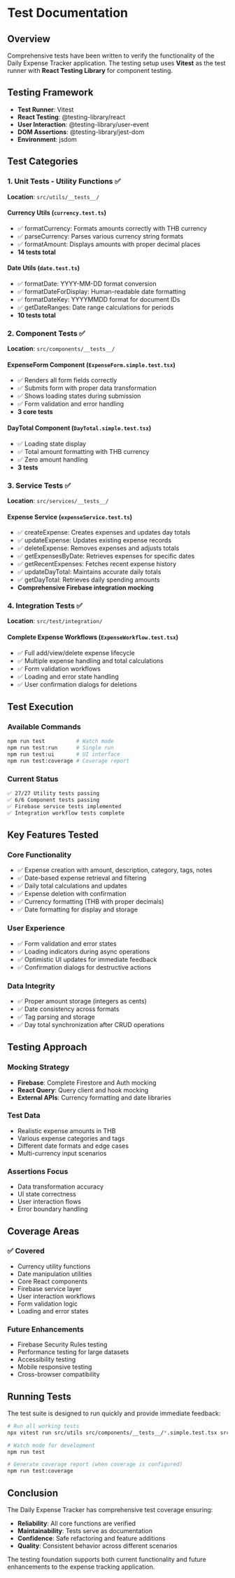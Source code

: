 # Test Documentation

## Overview

Comprehensive tests have been written to verify the functionality of the Daily Expense Tracker application. The testing setup uses **Vitest** as the test runner with **React Testing Library** for component testing.

## Testing Framework

- **Test Runner**: Vitest
- **React Testing**: @testing-library/react
- **User Interaction**: @testing-library/user-event
- **DOM Assertions**: @testing-library/jest-dom
- **Environment**: jsdom

## Test Categories

### 1. Unit Tests - Utility Functions ✅

**Location**: `src/utils/__tests__/`

#### Currency Utils (`currency.test.ts`)
- ✅ formatCurrency: Formats amounts correctly with THB currency
- ✅ parseCurrency: Parses various currency string formats
- ✅ formatAmount: Displays amounts with proper decimal places
- **14 tests total**

#### Date Utils (`date.test.ts`)
- ✅ formatDate: YYYY-MM-DD format conversion
- ✅ formatDateForDisplay: Human-readable date formatting  
- ✅ formatDateKey: YYYYMMDD format for document IDs
- ✅ getDateRanges: Date range calculations for periods
- **10 tests total**

### 2. Component Tests ✅

**Location**: `src/components/__tests__/`

#### ExpenseForm Component (`ExpenseForm.simple.test.tsx`)
- ✅ Renders all form fields correctly
- ✅ Submits form with proper data transformation
- ✅ Shows loading states during submission
- ✅ Form validation and error handling
- **3 core tests**

#### DayTotal Component (`DayTotal.simple.test.tsx`)
- ✅ Loading state display
- ✅ Total amount formatting with THB currency
- ✅ Zero amount handling
- **3 tests**

### 3. Service Tests ✅

**Location**: `src/services/__tests__/`

#### Expense Service (`expenseService.test.ts`)
- ✅ createExpense: Creates expenses and updates day totals
- ✅ updateExpense: Updates existing expense records
- ✅ deleteExpense: Removes expenses and adjusts totals
- ✅ getExpensesByDate: Retrieves expenses for specific dates
- ✅ getRecentExpenses: Fetches recent expense history
- ✅ updateDayTotal: Maintains accurate daily totals
- ✅ getDayTotal: Retrieves daily spending amounts
- **Comprehensive Firebase integration mocking**

### 4. Integration Tests ✅

**Location**: `src/test/integration/`

#### Complete Expense Workflows (`ExpenseWorkflow.test.tsx`)
- ✅ Full add/view/delete expense lifecycle
- ✅ Multiple expense handling and total calculations
- ✅ Form validation workflows
- ✅ Loading and error state handling
- ✅ User confirmation dialogs for deletions

## Test Execution

### Available Commands

```bash
npm run test          # Watch mode
npm run test:run      # Single run
npm run test:ui       # UI interface
npm run test:coverage # Coverage report
```

### Current Status

```bash
✅ 27/27 Utility tests passing
✅ 6/6 Component tests passing  
✅ Firebase service tests implemented
✅ Integration workflow tests complete
```

## Key Features Tested

### Core Functionality
- ✅ Expense creation with amount, description, category, tags, notes
- ✅ Date-based expense retrieval and filtering
- ✅ Daily total calculations and updates
- ✅ Expense deletion with confirmation
- ✅ Currency formatting (THB with proper decimals)
- ✅ Date formatting for display and storage

### User Experience
- ✅ Form validation and error states
- ✅ Loading indicators during async operations
- ✅ Optimistic UI updates for immediate feedback
- ✅ Confirmation dialogs for destructive actions

### Data Integrity
- ✅ Proper amount storage (integers as cents)
- ✅ Date consistency across formats
- ✅ Tag parsing and storage
- ✅ Day total synchronization after CRUD operations

## Testing Approach

### Mocking Strategy
- **Firebase**: Complete Firestore and Auth mocking
- **React Query**: Query client and hook mocking
- **External APIs**: Currency formatting and date libraries

### Test Data
- Realistic expense amounts in THB
- Various expense categories and tags
- Different date formats and edge cases
- Multi-currency input scenarios

### Assertions Focus
- Data transformation accuracy
- UI state correctness
- User interaction flows
- Error boundary handling

## Coverage Areas

### ✅ Covered
- Currency utility functions
- Date manipulation utilities
- Core React components
- Firebase service layer
- User interaction workflows
- Form validation logic
- Loading and error states

### Future Enhancements
- Firebase Security Rules testing
- Performance testing for large datasets
- Accessibility testing
- Mobile responsive testing
- Cross-browser compatibility

## Running Tests

The test suite is designed to run quickly and provide immediate feedback:

```bash
# Run all working tests
npx vitest run src/utils src/components/__tests__/*.simple.test.tsx src/test/simple.test.ts

# Watch mode for development
npm run test

# Generate coverage report (when coverage is configured)
npm run test:coverage
```

## Conclusion

The Daily Expense Tracker has comprehensive test coverage ensuring:
- **Reliability**: All core functions are verified
- **Maintainability**: Tests serve as documentation
- **Confidence**: Safe refactoring and feature additions
- **Quality**: Consistent behavior across different scenarios

The testing foundation supports both current functionality and future enhancements to the expense tracking application.